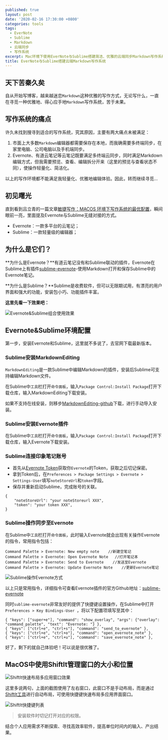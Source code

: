 ```yaml
---
published: true
layout: post
date: '2020-02-16 17:30:00 +0800'
categories: tools
tags:
  - EverNote
  - Sublime
  - Markdown
  - 云端同步
  - 写作系统
excerpt: Mac环境下使用EverNote与Sublime搭建简洁、优雅的云端同步Markdown写作系统。
title: EverNote与Sublime搭建云端Markdown写作系统
---
```

## 天下苦秦久矣

自从开始写博客，越来越迷恋`Markdown`这种优雅的写作方式，无论写什么，一直在寻觅一种优雅地、得心应手地`Markdown`写作系统，苦于未果。

## 写作系统的痛点

许久未找到搜寻到适合的写作系统，究其原因，主要有两大痛点未被满足：

1. 市面上大多数`Markdown`编辑器都需要保存在本地，而我确需要多终端同步，在家里电脑、公司电脑以及手机端同步。
2. Evernote、有道云笔记等云笔记既要满足多终端云同步，同时满足Markdown编辑方式，但我需要预览、查看、编辑拆分开来（这里的预览与查看状态不同），使操作轻量化、简洁化。

以上的写作环境都不能满足我轻量化、优雅地编辑体验。因此，转而继续寻觅...

## 初见曙光

直到看到吕立青的一篇文章[敏捷写作：MACOS 环境下写作系统的最优配置](https://gitpress.io/@jimmylv/2016-06-11-write-in-mac-os-x)，瞬间眼前一亮，里面提及Evernote与Sublime无缝对接的方式。

* Evernote：一款多平台的云笔记；
* Sublime：一款轻量级的编辑器；

## 为什么是它们？

**为什么是Evernote？**有道云笔记没有和Sublime联动的插件，Evernote在Sublime上有插件[sublime-evernote](https://github.com/bordaigorl/sublime-evernote)-使用Markdown打开和保存Sublime中的Evernote笔记。

**为什么是Sublime？**Sublime是收费软件，但可以无限期试用，有漂亮的用户界面和强大的功能，安装包小巧、功能插件丰富。

**这里先看一下效果吧：**

![Evernote&Sublime组合使用效果](https://www.bobinsun.cn/assets/images/evernote-sublime-01.png)


## Evernote&Sublime环境配置

第一步，安装Evernote和Sublime，这里就不多说了，去官网下载最新版本。

### Sublime安装MarkdownEditing

`MarkdownEditing`是一款Sublime中编辑Markdown的插件，安装后Sublime可支持编辑Markdown文件。

在Sublime中`工具`栏打开`命令面板`，输入`Package Control:Install Package`打开下载仓库，输入MarkdownEditing下载安装。

如果不支持在线安装，则移步[MarkdownEditing-github](https://github.com/SublimeText-Markdown/MarkdownEditing)下载，进行手动导入安装。

### Sublime安装Evernote插件

在Sublime中`工具`栏打开`命令面板`，输入`Package Control:Install Package`打开下载仓库，输入Evernote下载安装。

### Sublime连接印象笔记账号

* 首先从[Evernote Token](https://app.yinxiang.com/api/DeveloperToken.action)获取你`Evernote`的Token，获取之后切记保密。
* 拿到Token后，在`Preferences > Package Settings > Evernote > Settings-User`填写`noteStoreUrl`和`token`字段。
* 保存并重新启动Sublime，完成账号的关联。

```
{
    "noteStoreUrl": "your noteStoreurl XXX",
    "token": "your token XXX",
}
```

### Sublime操作同步至Evernote

在Sublime中`工具`栏打开`命令面板`，此时输入Evernote就会出现有关操作Evernote的指令，常用指令包括：

```
Command Palette > Evernote: New empty note    //新建空笔记
Command Palette > Evernote: Open Evernote Note   //打开笔记本
Command Palette > Evernote: Send to Evernote    //发送至Evernote
Command Palette > Evernote: Update Evernote Note    //更新Evernote笔记
```

![Sublime操作Evernote方式](https://www.bobinsun.cn/assets/images/evernote-sublime-02.png)

以上只是常用指令，详细指令可查看Evernote插件的官方Github地址：[sublime-evernote](https://github.com/bordaigorl/sublime-evernote)

同时`sublime-evernote`非常友好的提供了快捷键设置操作，在Sublime中打开`Preferences > Key Bindings-User `，将以下配置项填写至其中：

```
{ "keys": ["super+e"], "command": "show_overlay", "args": {"overlay": "command_palette", "text": "Evernote: "} },
{ "keys": ["ctrl+e", "ctrl+s"], "command": "send_to_evernote" },
{ "keys": ["ctrl+e", "ctrl+o"], "command": "open_evernote_note" },
{ "keys": ["ctrl+e", "ctrl+u"], "command": "save_evernote_note" },
```

好了，剩下的就自己体验吧！可以说是很优雅了。

## MacOS中使用ShiftIt管理窗口的大小和位置

![ShiftIt快速布局多应用窗口效果](https://www.bobinsun.cn/assets/images/evernote-sublime-03.png)

这里多说两句，上面的截图使用了左右窗口，此窗口不是手动布局，而是通过[ShiftIt工具](https://github.com/fikovnik/ShiftIt)进行自动布局，可使用快捷键快速布局多应用界面窗口。

![ShiftIt快捷键列表](https://www.bobinsun.cn/assets/images/evernote-sublime-04.png)

> 安装软件时切记打开对应的权限。

结合个人应用需求不断探索、寻找高效率软件，提高单位时间内的输入、产出结果。
